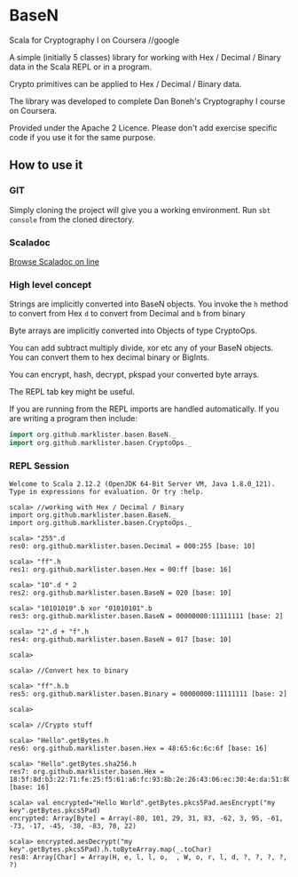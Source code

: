 # BaseN

Scala for Cryptography I on Coursera //google

A simple (initially 5 classes) library for working with Hex / Decimal / Binary data in the Scala
REPL or in a program.

Crypto primitives can be applied to Hex / Decimal / Binary data.

The library was developed to complete Dan Boneh's Cryptography I course on Coursera.

Provided under the Apache 2 Licence.  Please don't add exercise specific code if you use it for the same purpose.

## How to use it

### GIT

Simply cloning the project will give you a working environment.  Run ```sbt console``` from the cloned directory.

### Scaladoc

[Browse Scaladoc on line](http://marklister.github.io/basen/target/scala-2.10/api/#org.catch22.package)

### High level concept

Strings are implicitly converted into BaseN objects.  You invoke the `h` method to convert from Hex `d` to convert from Decimal and `b` from binary

Byte arrays are implicitly converted into Objects of type CryptoOps.

You can add subtract multiply divide, xor etc any of your BaseN objects.  You can convert them to hex decimal binary or BigInts.

You can encrypt, hash, decrypt, pkspad your converted byte arrays.

The REPL tab key might be useful.  

If you are running from the REPL imports are handled automatically.  If you are writing a program then include:

``` scala
import org.github.marklister.basen.BaseN._
import org.github.marklister.basen.CryptoOps._
```

### REPL Session

```
Welcome to Scala 2.12.2 (OpenJDK 64-Bit Server VM, Java 1.8.0_121).
Type in expressions for evaluation. Or try :help.

scala> //working with Hex / Decimal / Binary
import org.github.marklister.basen.BaseN._
import org.github.marklister.basen.CryptoOps._

scala> "255".d 
res0: org.github.marklister.basen.Decimal = 000:255 [base: 10]

scala> "ff".h
res1: org.github.marklister.basen.Hex = 00:ff [base: 16]

scala> "10".d * 2
res2: org.github.marklister.basen.BaseN = 020 [base: 10]

scala> "10101010".b xor "01010101".b
res3: org.github.marklister.basen.BaseN = 00000000:11111111 [base: 2]

scala> "2".d + "f".h
res4: org.github.marklister.basen.BaseN = 017 [base: 10]

scala> 

scala> //Convert hex to binary

scala> "ff".h.b
res5: org.github.marklister.basen.Binary = 00000000:11111111 [base: 2]

scala> 

scala> //Crypto stuff

scala> "Hello".getBytes.h
res6: org.github.marklister.basen.Hex = 48:65:6c:6c:6f [base: 16]

scala> "Hello".getBytes.sha256.h
res7: org.github.marklister.basen.Hex = 18:5f:8d:b3:22:71:fe:25:f5:61:a6:fc:93:8b:2e:26:43:06:ec:30:4e:da:51:80:07:d1:76:48:26:38:19:69 [base: 16]

scala> val encrypted="Hello World".getBytes.pkcs5Pad.aesEncrypt("my key".getBytes.pkcs5Pad)
encrypted: Array[Byte] = Array(-80, 101, 29, 31, 83, -62, 3, 95, -61, -73, -17, -45, -38, -83, 78, 22)

scala> encrypted.aesDecrypt("my key".getBytes.pkcs5Pad).h.toByteArray.map(_.toChar)
res8: Array[Char] = Array(H, e, l, l, o,  , W, o, r, l, d, ?, ?, ?, ?, ?)

```

